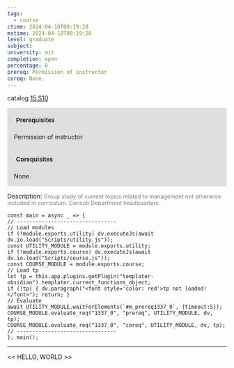```yaml
---
tags:
  - course
ctime: 2024-04-18T00:19:28
mstime: 2024-04-18T00:19:28
level: graduate
subject: 
university: mit
completion: open
percentage: 0
prereq: Permission of instructor
coreq: None.
---
```


catalog [15.S10](http://student.mit.edu/catalog/m15c.html#15.S12)

<span style="display: block; padding: 15px; background-color: rgb(100, 100, 100, 0.2);"><font id="m_prereq1337_0" style="display: block; font-family: Arial, sans-serif; font-weight: bold; padding: 5px">Prerequisites</font><br><span id="prereq1337_0">Permission of instructor</span></span>
<span style="display: block; padding: 15px; background-color: rgb(100, 100, 100, 0.2);"><font id="m_coreq1337_0" style="display: block; font-family: Arial, sans-serif; font-weight: bold; padding: 5px">Corequisites</font><br><span id="coreq1337_0">None.</span></span>

<font style="">Description:</font>
<font style="color: grey; font-size: 0.8rem;">Group study of current topics related to management not otherwise included in curriculum. Consult Department headquarters.</font>

```dataviewjs
const main = async _ => {
// --------------------------------
// Load modules
if (!module.exports.utility) dv.executeJs(await dv.io.load("Scripts/utility.js"));
const UTILITY_MODULE = module.exports.utility;
if (!module.exports.course) dv.executeJs(await dv.io.load("Scripts/course.js"));
const COURSE_MODULE = module.exports.course;
// Load tp
let tp = this.app.plugins.getPlugin("templater-obsidian").templater.current_functions_object;
if (!tp) { dv.paragraph("<font style='color: red'>tp not loaded!</font>"); return; }
// Evaluate
await UTILITY_MODULE.waitForElements(`#m_prereq1337_0`, {timeout:5});
COURSE_MODULE.evaluate_req("1337_0", "prereq", UTILITY_MODULE, dv, tp);
COURSE_MODULE.evaluate_req("1337_0", "coreq", UTILITY_MODULE, dv, tp);
// --------------------------------
}; main();
```

---

<< HELLO, WORLD >>
